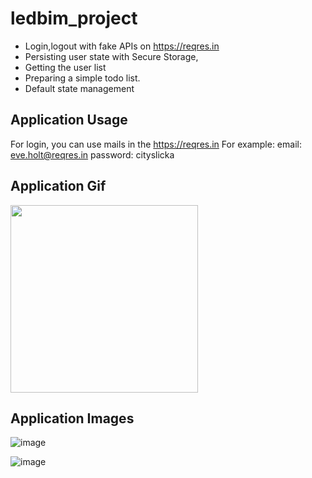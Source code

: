 # ledbim_project

- Login,logout with fake APIs on https://reqres.in
- Persisting user state with Secure Storage,
- Getting the user list
- Preparing a simple todo list.
- Default state management

## Application Usage

For login, you can use mails in the https://reqres.in
For example: 
    email: eve.holt@reqres.in
    password: cityslicka

## Application Gif
<img src="[https://user-images.githubusercontent.com/43721794/210139959-31d8a518-d5ff-42fb-b388-e51b2215fd84.gif](https://user-images.githubusercontent.com/43721794/217008039-8b2dd3d5-c9d0-4a01-979a-44486cb50acb.mp4)" width="300"/>



## Application Images

![image](https://user-images.githubusercontent.com/43721794/217008645-4c76cf62-1e0b-40ac-970a-53c609a86f77.png)

![image](https://user-images.githubusercontent.com/43721794/217008835-2751be86-9d78-4303-a137-5a13b678033d.png)


